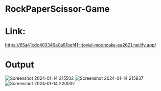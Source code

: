 # RockPaperScissor-Game
# Link:
https://65a41cdc403346a0a91bef41--jovial-mooncake-ea2621.netlify.app/

# Output
![Screenshot 2024-01-14 215502](https://github.com/12saswat/RockPaperScissor-Game/assets/138807629/b157c04e-1d6b-4cc1-893e-b9814007fd95)
![Screenshot 2024-01-14 215937](https://github.com/12saswat/RockPaperScissor-Game/assets/138807629/77430f00-6aa5-45d5-a14e-48c1c330f804)
![Screenshot 2024-01-14 220002](https://github.com/12saswat/RockPaperScissor-Game/assets/138807629/9838957e-efa5-4f8f-8e75-5e03985527c8)
